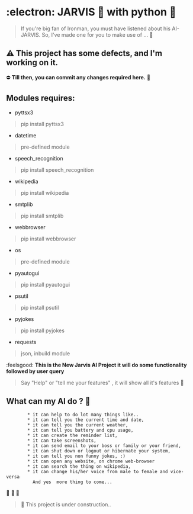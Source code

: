# :electron: __JARVIS :robot: with python__ :wave:

> If you're big fan of Ironman, you must have listened about his AI-JARVIS. So, I've made one for you to make use of ... :beginner:

## :warning: This project has some defects, and I'm working on it.
:no_entry: __Till then, you can commit any changes required here.__ :no_entry_sign:

## Modules requires:

* pyttsx3
> pip install pyttsx3

* datetime
> pre-defined module

* speech_recognition
> pip install speech_recognition

* wikipedia
> pip install wikipedia

* smtplib
> pip install smtplib

* webbrowser
> pip install webbrowser

* os
> pre-defined module

* pyautogui
> pip install pyautogui

* psutil
> pip install psutil

* pyjokes
> pip install pyjokes

* requests
> json, inbuild module

:feelsgood:
__This is the New Jarvis AI Project it will do some functionality followed by user query__

> Say "Help" or "tell me your features" , it will show all it's features :brain:

## What can my AI do ?  :kangaroo:
            * it can help to do lot many things like..
            * it can tell you the current time and date,
            * it can tell you the current weather,
            * it can tell you battery and cpu usage,
            * it can create the reminder list,
            * it can take screenshots,
            * it can send email to your boss or family or your friend,
            * it can shut down or logout or hibernate your system,
            * it can tell you non funny jokes, :)
            * it can open any website, on chrome web-browser
            * it can search the thing on wikipedia,
            * it can change his/her voice from male to female and vice-versa
              And yes  more thing to come...
            
:see_no_evil: :speak_no_evil: :hear_no_evil:
> :construction: This project is under construction..

